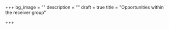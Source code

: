 +++
bg_image = ""
description = ""
draft = true
title = "Opportunities within the receiver group"

+++
